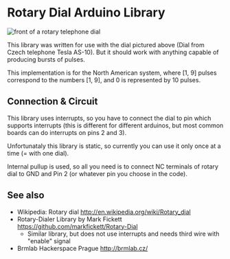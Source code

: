 # Rotary Dial Arduino Library


![front of a rotary telephone dial](https://i.imgur.com/SHSXXla.png "Rotary Dial")

This library was written for use with the dial pictured above (Dial from Czech telephone Tesla AS-10). But it should work with anything capable of producing bursts of pulses.

This implementation is for the North American system, where [1, 9] pulses correspond to the numbers [1, 9], and 0 is represented by 10 pulses.

## Connection & Circuit

This library uses interrupts, so you have to connect the dial to pin which supports interrupts (this is different for different arduinos, but most common boards can do interrupts on pins 2 and 3).

Unfortunataly this library is static, so currently you can use it only once at a time (= with one dial).

Internal pullup is used, so all you need is to connect NC terminals of rotary dial to GND and Pin 2 (or whatever pin you choose in the code).

## See also

  * Wikipedia: Rotary dial http://en.wikipedia.org/wiki/Rotary_dial
  * Rotary-Dialer Library by Mark Fickett https://github.com/markfickett/Rotary-Dial
    * Similar library, but does not use interrupts and needs third wire with "enable" signal
  * Brmlab Hackerspace Prague http://brmlab.cz/
